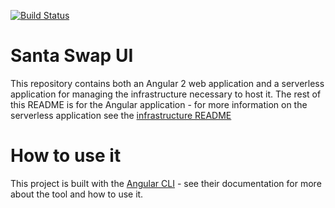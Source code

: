 [![Build Status][travis-badge]][travis-badge-url]
# Santa Swap UI
This repository contains both an Angular 2 web application and a serverless application for managing the infrastructure necessary to host it.  The rest of this README is for the Angular application - for more information on the serverless application see the [infrastructure README](https://github.com/santaswap/ui/blob/master/infrastructure/README.md)

# How to use it
This project is built with the [Angular CLI](https://github.com/angular/angular-cli) - see their documentation for more about the tool and how to use it.

[travis-badge]: https://travis-ci.org/santaswap/ui.svg?branch=master		
[travis-badge-url]: https://travis-ci.org/santaswap/ui
